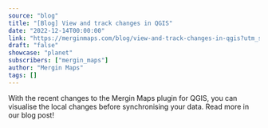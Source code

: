 ```yaml
---
source: "blog"
title: "[Blog] View and track changes in QGIS"
date: "2022-12-14T00:00:00"
link: "https://merginmaps.com/blog/view-and-track-changes-in-qgis?utm_source=qgis"
draft: "false"
showcase: "planet"
subscribers: ["mergin_maps"]
author: "Mergin Maps"
tags: []
---
```


With the recent changes to the Mergin Maps plugin for QGIS, you can visualise the local changes before synchronising your data. Read more in our blog post!
